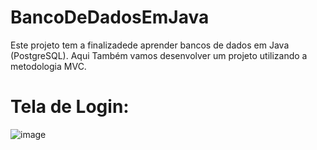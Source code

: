 # BancoDeDadosEmJava
 Este projeto tem a finalizadede aprender bancos de dados em Java (PostgreSQL). Aqui Também vamos desenvolver um projeto utilizando a metodologia MVC.

 # Tela de Login:
 ![image](https://github.com/user-attachments/assets/c53f1577-774b-4ea8-89e3-25f684071ed9)

